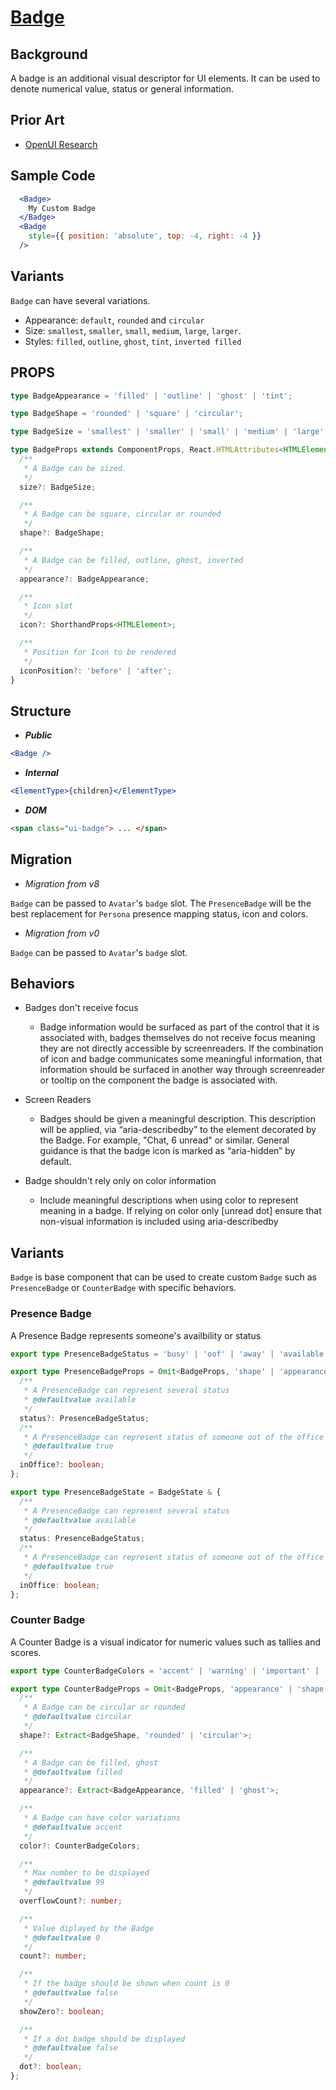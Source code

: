 # [Badge](https://github.com/microsoft/fluentui/issues/16925)

## Background

A badge is an additional visual descriptor for UI elements. It can be used to denote numerical value, status or general information.

## Prior Art

- [OpenUI Research](https://open-ui.org/components/badge.research)

## Sample Code

```jsx
  <Badge>
    My Custom Badge
  </Badge>
  <Badge
    style={{ position: 'absolute', top: -4, right: -4 }}
  />
```

## Variants

`Badge` can have several variations.

- Appearance: `default`, `rounded` and `circular`
- Size: `smallest`, `smaller`, `small`, `medium`, `large`, `larger`.
- Styles: `filled`, `outline`, `ghost`, `tint`, `inverted filled`

## PROPS

```typescript
type BadgeAppearance = 'filled' | 'outline' | 'ghost' | 'tint';

type BadgeShape = 'rounded' | 'square' | 'circular';

type BadgeSize = 'smallest' | 'smaller' | 'small' | 'medium' | 'large' | 'larger' | 'largest';

type BadgeProps extends ComponentProps, React.HTMLAttributes<HTMLElement> {
  /**
   * A Badge can be sized.
   */
  size?: BadgeSize;

  /**
   * A Badge can be square, circular or rounded
   */
  shape?: BadgeShape;

  /**
   * A Badge can be filled, outline, ghost, inverted
   */
  appearance?: BadgeAppearance;

  /**
   * Icon slot
   */
  icon?: ShorthandProps<HTMLElement>;

  /**
   * Position for Icon to be rendered
   */
  iconPosition?: 'before' | 'after';
}
```

## Structure

- _**Public**_

```jsx
<Badge />
```

- _**Internal**_

```jsx
<ElementType>{children}</ElementType>
```

- _**DOM**_

```html
<span class="ui-badge"> ... </span>
```

## Migration

- _Migration from v8_

`Badge` can be passed to `Avatar`'s `badge` slot. The `PresenceBadge` will be the best replacement for `Persona` presence mapping status, icon and colors.

- _Migration from v0_

`Badge` can be passed to `Avatar`'s `badge` slot.

## Behaviors

- Badges don't receive focus

  - Badge information would be surfaced as part of the control that it is associated with, badges themselves do not receive focus meaning they are not directly accessible by screenreaders.
    If the combination of icon and badge communicates some meaningful information, that information should be surfaced in another way through screenreader or tooltip on the component the badge is associated with.

- Screen Readers

  - Badges should be given a meaningful description. This description will be applied, via “aria-describedby” to the element decorated by the Badge. For example, "Chat, 6 unread" or similar.
    General guidance is that the badge icon is marked as “aria-hidden” by default.

- Badge shouldn't rely only on color information

  - Include meaningful descriptions when using color to represent meaning in a badge. If relying on color only [unread dot] ensure that non-visual information is included using aria-describedby

## Variants

`Badge` is base component that can be used to create custom `Badge` such as `PresenceBadge` or `CounterBadge` with specific behaviors.

### Presence Badge

A Presence Badge represents someone's availbility or status

```typescript
export type PresenceBadgeStatus = 'busy' | 'oof' | 'away' | 'available' | 'offline';

export type PresenceBadgeProps = Omit<BadgeProps, 'shape' | 'appearance'> & {
  /**
   * A PresenceBadge can represent several status
   * @defaultvalue available
   */
  status?: PresenceBadgeStatus;
  /**
   * A PresenceBadge can represent status of someone out of the office
   * @defaultvalue true
   */
  inOffice?: boolean;
};

export type PresenceBadgeState = BadgeState & {
  /**
   * A PresenceBadge can represent several status
   * @defaultvalue available
   */
  status: PresenceBadgeStatus;
  /**
   * A PresenceBadge can represent status of someone out of the office
   * @defaultvalue true
   */
  inOffice: boolean;
};
```

### Counter Badge

A Counter Badge is a visual indicator for numeric values such as tallies and scores.

```typescript
export type CounterBadgeColors = 'accent' | 'warning' | 'important' | 'severe' | 'informative';

export type CounterBadgeProps = Omit<BadgeProps, 'appearance' | 'shape'> & {
  /**
   * A Badge can be circular or rounded
   * @defaultvalue circular
   */
  shape?: Extract<BadgeShape, 'rounded' | 'circular'>;

  /**
   * A Badge can be filled, ghost
   * @defaultvalue filled
   */
  appearance?: Extract<BadgeAppearance, 'filled' | 'ghost'>;

  /**
   * A Badge can have color variations
   * @defaultvalue accent
   */
  color?: CounterBadgeColors;

  /**
   * Max number to be displayed
   * @defaultvalue 99
   */
  overflowCount?: number;

  /**
   * Value diplayed by the Badge
   * @defaultvalue 0
   */
  count?: number;

  /**
   * If the badge should be shown when count is 0
   * @defaultvalue false
   */
  showZero?: boolean;

  /**
   * If a dot badge should be displayed
   * @defaultvalue false
   */
  dot?: boolean;
};
```
